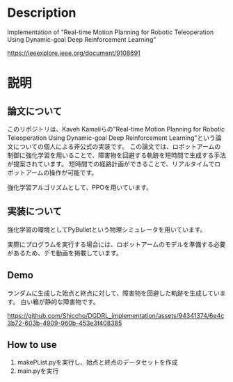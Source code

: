 # Description
Implementation of "Real-time Motion Planning for Robotic Teleoperation Using Dynamic-goal Deep Reinforcement Learning"

https://ieeexplore.ieee.org/document/9108691

# 説明
## 論文について
このリポジトリは、Kaveh Kamaliらの"Real-time Motion Planning for Robotic Teleoperation Using Dynamic-goal Deep Reinforcement Learning"という論文についての個人による非公式の実装です。
この論文では、ロボットアームの制御に強化学習を用いることで、障害物を回避する軌跡を短時間で生成する手法が提案されています。
短時間での経路計画ができることで、リアルタイムでロボットアームの操作が可能です。

強化学習アルゴリズムとして、PPOを用いています。
## 実装について

強化学習の環境としてPyBulletという物理シミュレータを用いています。

実際にプログラムを実行する場合には、ロボットアームのモデルを準備する必要があるため、デモ動画を掲載しています。

## Demo
ランダムに生成した始点と終点に対して、障害物を回避した軌跡を生成しています。
白い箱が静的な障害物です。

https://github.com/Shiccho/DGDRL_implementation/assets/94341374/6e4c3b72-603b-4909-960b-453e3f408385

## How to use
1. makePList.pyを実行し、始点と終点のデータセットを作成
2. main.pyを実行
